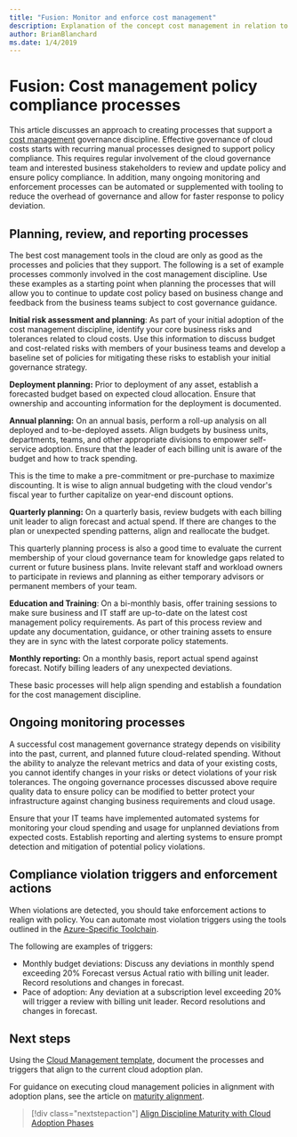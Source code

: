 ```yaml
---
title: "Fusion: Monitor and enforce cost management"
description: Explanation of the concept cost management in relation to cloud governance
author: BrianBlanchard
ms.date: 1/4/2019
---
```


# Fusion: Cost management policy compliance processes

This article discusses an approach to creating processes that support a [cost management](./overview.md) governance discipline. Effective governance of cloud costs starts with recurring manual processes designed to support policy compliance. This requires regular involvement of the cloud governance team and interested business stakeholders to review and update policy and ensure policy compliance. In addition, many ongoing monitoring and enforcement processes can be automated or supplemented with tooling to reduce the overhead of governance and allow for faster response to policy deviation.

## Planning, review, and reporting processes

The best cost management tools in the cloud are only as good as the processes and policies that they support. The following is a set of example processes commonly involved in the cost management discipline. Use these examples as a starting point when planning the processes that will allow you to continue to update cost policy based on business change and feedback from the business teams subject to cost governance guidance.

**Initial risk assessment and planning**: As part of your initial adoption of the cost management discipline, identify your core business risks and tolerances related to cloud costs. Use this information to discuss budget and cost-related risks with members of your business teams and develop a baseline set of policies for mitigating these risks to establish your initial governance strategy.

**Deployment planning:** Prior to deployment of any asset, establish a forecasted budget based on expected cloud allocation. Ensure that ownership and accounting information for the deployment is documented.  

**Annual planning:** On an annual basis, perform a roll-up analysis on all deployed and to-be-deployed assets. Align budgets by business units, departments, teams, and other appropriate divisions to empower self-service adoption. Ensure that the leader of each billing unit is aware of the budget and how to track spending.

This is the time to make a pre-commitment or pre-purchase to maximize discounting. It is wise to align annual budgeting with the cloud vendor's fiscal year to further capitalize on year-end discount options.

**Quarterly planning:** On a quarterly basis, review budgets with each billing unit leader to align forecast and actual spend. If there are changes to the plan or unexpected spending patterns, align and reallocate the budget.

This quarterly planning process is also a good time to evaluate the current membership of your cloud governance team for knowledge gaps related to current or future business plans. Invite relevant staff and workload owners to participate in reviews and planning as either temporary advisors or permanent members of your team.

**Education and Training**: On a bi-monthly basis, offer training sessions to make sure business and IT staff are up-to-date on the latest cost management policy requirements. As part of this process review and update any documentation, guidance, or other training assets to ensure they are in sync with the latest corporate policy statements.

**Monthly reporting:** On a monthly basis, report actual spend against forecast. Notify billing leaders of any unexpected deviations.

These basic processes will help align spending and establish a foundation for the cost management discipline.

## Ongoing monitoring processes

A successful cost management governance strategy depends on visibility into the past, current, and planned future cloud-related spending. Without the ability to analyze the relevant metrics and data of your existing costs, you cannot identify changes in your risks or detect violations of your risk tolerances. The ongoing governance processes discussed above require quality data to ensure policy can be modified to better protect your infrastructure against changing business  requirements and cloud usage.

Ensure that your IT teams have implemented automated systems for monitoring your cloud spending and usage for unplanned deviations from expected costs. Establish reporting and alerting systems to ensure prompt detection and mitigation of potential policy violations.

## Compliance violation triggers and enforcement actions

When violations are detected, you should take enforcement actions to realign with policy. You can automate most violation triggers using the tools outlined in the [Azure-Specific Toolchain](toolchain.md).

The following are examples of triggers:

* Monthly budget deviations: Discuss any deviations in monthly spend exceeding 20% Forecast versus Actual ratio with billing unit leader. Record resolutions and changes in forecast.
* Pace of adoption: Any deviation at a subscription level exceeding 20% will trigger a review with billing unit leader. Record resolutions and changes in forecast.

## Next steps

Using the [Cloud Management template](./template.md), document the processes and triggers that align to the current cloud adoption plan.

For guidance on executing cloud management policies in alignment with adoption plans, see the article on [maturity alignment](maturity-adoption-alignment.md).

> [!div class="nextstepaction"]
> [Align Discipline Maturity with Cloud Adoption Phases](./maturity-adoption-alignment.md)
